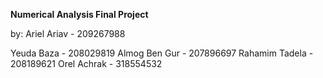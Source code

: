 **Numerical Analysis Final Project**

by:
Ariel Ariav - 209267988

Yeuda Baza - 208029819
Almog Ben Gur - 207896697
Rahamim Tadela - 208189621
Orel Achrak - 318554532
